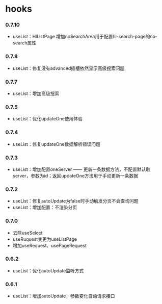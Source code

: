 # hooks

### 0.7.10

- useList：HlListPage 增加noSearchArea用于配置hl-search-page的no-search属性

### 0.7.8

- useList：修复没有advanced插槽依然显示高级搜索问题

### 0.7.7

- useList：增加高级搜索

### 0.7.5

- useList：优化updateOne使用体验

### 0.7.4

- useList：修复updateOne数据解析错误问题

### 0.7.3

- useList：增加配置oneServer —— 更新一条数据方法，不配置默认取server，参数为id；返回updateOne方法用于手动更新一条数据

### 0.7.2

- useList：修复autoUpdate为false时手动触发分页不会查询问题
- useList：增加配置：不渲染分页

### 0.7.0

- 去除useSelect
- useRuquest变更为useListPage
- 增加useRequest、usePageRequest

### 0.6.2

- useList：优化autoUpdate监听方式

### 0.6.1

- useList：增加autoUpdate，参数变化自动请求接口
